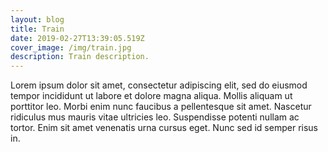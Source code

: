 ```yaml
---
layout: blog
title: Train
date: 2019-02-27T13:39:05.519Z
cover_image: /img/train.jpg
description: Train description.
---
```

Lorem ipsum dolor sit amet, consectetur adipiscing elit, sed do eiusmod tempor incididunt ut labore et dolore magna aliqua. Mollis aliquam ut porttitor leo. Morbi enim nunc faucibus a pellentesque sit amet. Nascetur ridiculus mus mauris vitae ultricies leo. Suspendisse potenti nullam ac tortor. Enim sit amet venenatis urna cursus eget. Nunc sed id semper risus in.
